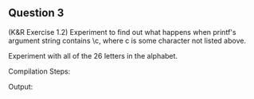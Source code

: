 ## Question 3

(K&R Exercise 1.2) Experiment to find out what happens when printf's argument string contains \c, where c is some character not listed above. 

Experiment with all of the 26 letters in the alphabet.

Compilation Steps:  

Output:
